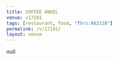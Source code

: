 ```yaml
---
title: COFFEE ANGEL
venue: v17101
tags: [restaurant, food, "fhrs:662118"]
permalink: /v/17101/
layout: venue
---
```

null